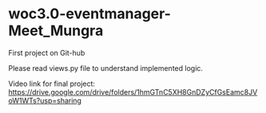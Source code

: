 # woc3.0-eventmanager-Meet_Mungra
First project on Git-hub

Please read views.py file to understand implemented logic.

Video link for final project: https://drive.google.com/drive/folders/1hmGTnC5XH8GnDZyCfGsEamc8JVoW1WTs?usp=sharing




